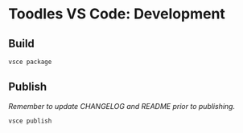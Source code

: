 # Toodles VS Code: Development

## Build

```sh
vsce package
```

## Publish

_Remember to update CHANGELOG and README prior to publishing._

```sh
vsce publish
```
